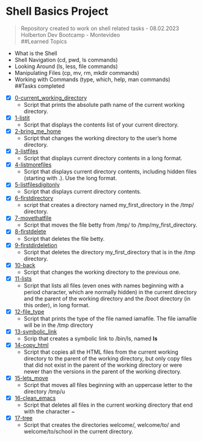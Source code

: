 # Shell Basics Project  
> Repository created to work on shell related tasks - 08.02.2023  
> Holberton Dev Bootcamp - Montevideo  <br/>
##Learned Topics  
* What is the Shell
* Shell Navigation (cd, pwd, ls commands)
* Looking Around (ls, less, file commands)
* Manipulating Files (cp, mv, rm, mkdir commands)
* Working with Commands (type, which, help, man commands)  <br/>
##Tasks completed
- [x] [0-current_working_directory](https://github.com/cristian-encalada/holbertonschool-shell/blob/master/basics/0-current_working_directory)
	- Script that prints the absolute path name of the current working directory.
- [x] [1-listit](https://github.com/cristian-encalada/holbertonschool-shell/blob/master/basics/1-listit)
	- Script that displays the contents list of your current directory.
- [x] [2-bring_me_home](https://github.com/cristian-encalada/holbertonschool-shell/blob/master/basics/2-bring_me_home)
	- Script that changes the working directory to the user’s home directory.
- [x] [3-listfiles](https://github.com/cristian-encalada/holbertonschool-shell/blob/master/basics/3-listfiles)    
	- Script that displays current directory contents in a long format.
- [x] [4-listmorefiles](https://github.com/cristian-encalada/holbertonschool-shell/blob/master/basics/4-listmorefiles)    
	- Script that displays current directory contents, including hidden files (starting with .). Use the long format. 
- [x] [5-listfilesdigitonly](https://github.com/cristian-encalada/holbertonschool-shell/blob/master/basics/5-listfilesdigitonly)
	- Script that displays current directory contents.
- [x] [6-firstdirectory](https://github.com/cristian-encalada/holbertonschool-shell/blob/master/basics/6-firstdirectory)
	- script that creates a directory named my_first_directory in the /tmp/ directory.
- [x] [7-movethatfile](https://github.com/cristian-encalada/holbertonschool-shell/blob/master/basics/7-movethatfile)
	- Script that moves the file betty from /tmp/ to /tmp/my_first_directory.
- [x] [8-firstdelete](https://github.com/cristian-encalada/holbertonschool-shell/blob/master/basics/8-firstdelete)
	- Script that deletes the file betty.
- [x] [9-firstdirdeletion](https://github.com/cristian-encalada/holbertonschool-shell/blob/master/basics/9-firstdirdeletion)
	- Script that deletes the directory my_first_directory that is in the /tmp directory.
- [x] [10-back](https://github.com/cristian-encalada/holbertonschool-shell/blob/master/basics/10-back)
	- Script that changes the working directory to the previous one.
- [x] [11-lists](https://github.com/cristian-encalada/holbertonschool-shell/blob/master/basics/11-lists)
	- Script that lists all files (even ones with names beginning with a period character, which are normally hidden) in the current directory and the parent of the working directory and the /boot directory (in this order), in long format.
- [x] [12-file_type](https://github.com/cristian-encalada/holbertonschool-shell/blob/master/basics/12-file_type)
	- Script that prints the type of the file named iamafile. The file iamafile will be in the /tmp directory
- [x] [13-symbolic_link](https://github.com/cristian-encalada/holbertonschool-shell/blob/master/basics/13-symbolic_link)
	- Scrip that creates a symbolic link to /bin/ls, named __ls__
- [x] [14-copy_html](https://github.com/cristian-encalada/holbertonschool-shell/blob/master/basics/14-copy_html)
	- Script that copies all the HTML files from the current working directory to the parent of the working directory, but only copy files that did not exist in the parent of the working directory or were newer than the versions in the parent of the working directory.
- [x] [15-lets_move](https://github.com/cristian-encalada/holbertonschool-shell/blob/master/basics/15-lets_move)
	- Script that moves all files beginning with an uppercase letter to the directory /tmp/u
- [x] [16-clean_emacs](https://github.com/cristian-encalada/holbertonschool-shell/blob/master/basics/16-clean_emacs)
	- Script that deletes all files in the current working directory that end with the character ~
- [x] [17-tree](https://github.com/cristian-encalada/holbertonschool-shell/blob/master/basics/17-tree)
	- Script that creates the directories welcome/, welcome/to/ and welcome/to/school in the current directory.
